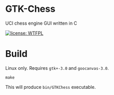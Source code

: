 # GTK-Chess
UCI chess engine GUI written in C

[![license: WTFPL](https://img.shields.io/badge/license-WTFPL-brightgreen.svg)](http://www.wtfpl.net/about/)

# Build
Linux only. Requires `gtk+-3.0` and `goocanvas-3.0`.

```
make
```

This will produce `bin/GTKChess` executable.
